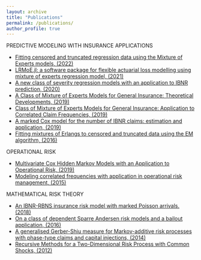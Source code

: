 ```yaml
---
layout: archive
title: "Publications"
permalink: /publications/
author_profile: true
---
```

PREDICTIVE MODELING WITH INSURANCE APPLICATIONS

 - [Fitting censored and truncated regression data using the Mixture of Experts models, (2022)](https://www.tandfonline.com/doi/full/10.1080/10920277.2021.2013896)
 - [LRMoE.jl: a software package for flexible actuarial loss modelling using mixture of experts regression model, (2021)](https://www.cambridge.org/core/journals/annals-of-actuarial-science/article/lrmoejl-a-software-package-for-insurance-loss-modelling-using-mixture-of-experts-regression-model/18B8F5C17733C4DBAF2F921E08372DD8)
 - [A new class of severity regression models with an application to IBNR prediction, (2020)](https://www.tandfonline.com/doi/full/10.1080/10920277.2020.1729813)
 - [A Class of Mixture of Experts Models for General Insurance: Theoretical Developments, (2019)](https://www.sciencedirect.com/science/article/pii/S0167668719303956)
 - [Class of Mixture of Experts Models for General Insurance: Application to Correlated Claim Frequencies, (2019)](https://papers.ssrn.com/sol3/papers.cfm?abstract_id=3315756)
 - [A marked Cox model for the number of IBNR claims: estimation and application, (2019)](https://www.cambridge.org/core/journals/astin-bulletin-journal-of-the-iaa/article/marked-cox-model-for-the-number-of-ibnr-claims-estimation-and-application/C80D405221CA5973F88AB21CE6F705EA)
 - [Fitting mixtures of Erlangs to censored and truncated data using the EM algorithm, (2016)](https://www.cambridge.org/core/journals/astin-bulletin-journal-of-the-iaa/article/fitting-mixtures-of-erlangs-to-censored-and-truncated-data-using-the-em-algorithm/9787666ED357E8CADCF773D3D49EB97B)
 
OPERATIONAL RISK

 - [Multivariate Cox Hidden Markov Models with an Application to Operational Risk, (2019)](https://www.tandfonline.com/doi/full/10.1080/03461238.2019.1598482)
 - [Modeling correlated frequencies with application in operational risk management, (2015)](https://papers.ssrn.com/sol3/papers.cfm?abstract_id=2708061)

MATHEMATICAL RISK THEORY

 - [An IBNR-RBNS insurance risk model with marked Poisson arrivals. (2018)](https://www.sciencedirect.com/science/article/pii/S0167668716301445)
 - [On a class of dependent Sparre Andersen risk models and a bailout application, (2016)](https://www.sciencedirect.com/science/article/pii/S0167668715302602)
 - [A generalised Gerber-Shiu measure for Markov-additive risk processes with phase-type claims and capital injections, (2014)](https://www.tandfonline.com/doi/full/10.1080/03461238.2011.636969)
 - [Recursive Methods for a Two-Dimensional Risk Process with Common Shocks, (2012)](https://www.sciencedirect.com/science/article/pii/S0167668711001156)
